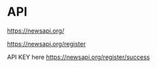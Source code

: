 # API

https://newsapi.org/

https://newsapi.org/register

API KEY here
https://newsapi.org/register/success